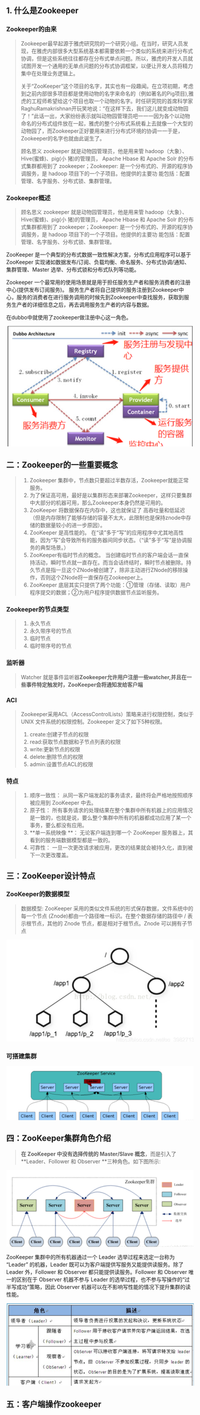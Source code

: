 ## 1. 什么是Zookeeper

### Zookeeper的由来

> Zookeeper最早起源于雅虎研究院的一个研究小组。在当时，研究人员发现，在雅虎内部很多大型系统基本都需要依赖一个类似的系统来进行分布式协调，但是这些系统往往都存在分布式单点问题。所以，雅虎的开发人员就试图开发一个通用的无单点问题的分布式协调框架，以便让开发人员将精力集中在处理业务逻辑上。
>
> 关于“ZooKeeper”这个项目的名字，其实也有一段趣闻。在立项初期，考虑到之前内部很多项目都是使用动物的名字来命名的（例如著名的Pig项目),雅虎的工程师希望给这个项目也取一个动物的名字。时任研究院的首席科学家RaghuRamakrishnan开玩笑地说：“在这样下去，我们这儿就变成动物园了！”此话一出，大家纷纷表示就叫动物园管理员吧一一一因为各个以动物命名的分布式组件放在一起，雅虎的整个分布式系统看上去就像一个大型的动物园了，而Zookeeper正好要用来进行分布式环境的协调一一于是，Zookeeper的名字也就由此诞生了。
>
> 顾名思义 zookeeper 就是动物园管理员，他是用来管 hadoop（大象）、Hive(蜜蜂)、pig(小
> 猪)的管理员， Apache Hbase 和 Apache Solr 的分布式集群都用到了 zookeeper；Zookeeper:
> 是一个分布式的、开源的程序协调服务，是 hadoop 项目下的一个子项目。他提供的主要功
> 能包括：配置管理、名字服务、分布式锁、集群管理。
>

### Zookeeper概述

>顾名思义 zookeeper 就是动物园管理员，他是用来管 hadoop（大象）、Hive(蜜蜂)、pig(小
>猪)的管理员， Apache Hbase 和 Apache Solr 的分布式集群都用到了 zookeeper；Zookeeper:
>是一个分布式的、开源的程序协调服务，是 hadoop 项目下的一个子项目。他提供的主要功
>能包括：配置管理、名字服务、分布式锁、集群管理。

ZooKeeper 是一个典型的分布式数据一致性解决方案，分布式应用程序可以基于 ZooKeeper 实现诸如数据发布/订阅、负载均衡、命名服务、分布式协调/通知、集群管理、Master 选举、分布式锁和分布式队列等功能。

Zookeeper 一个最常用的使用场景就是用于担任服务生产者和服务消费者的注册中心(提供发布订阅服务)。 服务生产者将自己提供的服务注册到Zookeeper中心，服务的消费者在进行服务调用的时候先到Zookeeper中查找服务，获取到服务生产者的详细信息之后，再去调用服务生产者的内容与数据。

在dubbo中就使用了zookeeper做注册中心这一角色。

![image-20211220101308739](zookeeper.assets/image-20211220101308739.png)

## 二：Zookeeper的一些重要概念

> 1. Zookeeper 集群中，节点数只要超过半数存活，Zookeeper就能正常服务。
> 2. 为了保证高可用，最好是以集群形态来部署Zookeeper，这样只要集群中大部分的机器可用，那么Zookeeper本身仍然是可用的。
> 3. ZooKeeper 将数据保存在内存中，这也就保证了 高吞吐量和低延迟（但是内存限制了能够存储的容量不太大，此限制也是保持znode中存储的数据量较小的进一步原因）。
> 4. ZooKeeper 是高性能的。 在“读”多于“写”的应用程序中尤其地高性能，因为“写”会导致所有的服务器间同步状态。（“读”多于“写”是协调服务的典型场景。）
> 5. ZooKeeper有临时节点的概念。 当创建临时节点的客户端会话一直保持活动，瞬时节点就一直存在。而当会话终结时，瞬时节点被删除。持久节点是指一旦这个ZNode被创建了，除非主动进行ZNode的移除操作，否则这个ZNode将一直保存在Zookeeper上。
> 6. ZooKeeper 底层其实只提供了两个功能：①管理（存储、读取）用户程序提交的数据；②为用户程序提供数据节点监听服务。

### Zookeeper的节点类型

> 1. 永久节点
> 2. 永久带序号的节点
> 3. 临时节点
> 4. 临时带序号的节点

### 监听器

> Watcher 就是事件监听器**Zookeeper允许用户注册一些watcher,并且在一些事件特定触发时，ZooKeeper会将通知发给客户端**

### ACI

>Zookeeper采用ACL（AccessControlLists）策略来进行权限控制，类似于 UNIX 文件系统的权限控制。Zookeeper 定义了如下5种权限。
>1. create:创建子节点的权限
>2. read:获取节点数据和子节点列表的权限
>3. write:更新节点的权限
>4. delete:删除节点的权限
>5. admin:设置节点ACL的权限

### 特点

> 1. 顺序一致性： 从同一客户端发起的事务请求，最终将会严格地按照顺序被应用到 ZooKeeper 中去。
> 2. 原子性： 所有事务请求的处理结果在整个集群中所有机器上的应用情况是一致的，也就是说，要么整个集群中所有的机器都成功应用了某一个事务，要么都没有应用。
> 3. **单一系统映像 **： 无论客户端连到哪一个 ZooKeeper 服务器上，其看到的服务端数据模型都是一致的。
> 4. 可靠性： 一旦一次更改请求被应用，更改的结果就会被持久化，直到被下一次更改覆盖。

## 三：ZooKeeper设计特点

### ZooKeeper的数据模型

>数据模型: ZooKeeper 采用的类似文件系统的形式保存数据，文件系统中的每一个节点
>(Znode)都由一个路径唯一标识。在整个数据存储的路径中 / 表示根节点，其他的 Znode
>节点，都是相对于根节点。Znode 可以拥有子节点

![image-20211220104652356](zookeeper.assets/image-20211220104652356.png)

### 可搭建集群

![image-20211220104720904](zookeeper.assets/image-20211220104720904.png)

## 四：ZooKeeper集群角色介绍

> **在 ZooKeeper 中没有选择传统的 Master/Slave 概念**，而是引入了**Leader、Follower 和 Observer **三种角色。如下图所示:

![image-20211220104912446](zookeeper.assets/image-20211220104912446.png)

ZooKeeper 集群中的所有机器通过一个 Leader 选举过程来选定一台称为 “Leader” 的机器，Leader 既可以为客户端提供写服务又能提供读服务。除了 Leader 外，Follower 和 Observer 都只能提供读服务。Follower 和 Observer 唯一的区别在于 Observer 机器不参与 Leader 的选举过程，也不参与写操作的“过半写成功”策略，因此 Observer 机器可以在不影响写性能的情况下提升集群的读性能。

![image-20211220104953416](zookeeper.assets/image-20211220104953416.png)

## 五：客户端操作zookeeper

